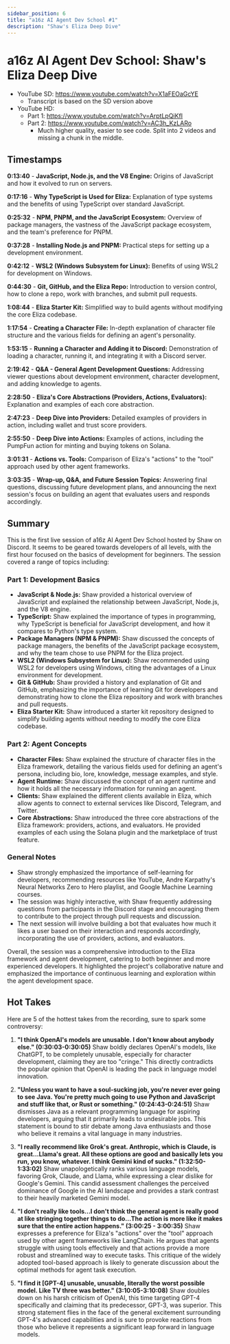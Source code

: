 ```yaml
---
sidebar_position: 6
title: "a16z AI Agent Dev School #1"
description: "Shaw's Eliza Deep Dive"
---
```


# a16z AI Agent Dev School: Shaw's Eliza Deep Dive

- YouTube SD: https://www.youtube.com/watch?v=X1aFEOaGcYE
    - Transcript is based on the SD version above
- YouTube HD:
    - Part 1: https://www.youtube.com/watch?v=ArptLpQiKfI
    - Part 2: https://www.youtube.com/watch?v=AC3h_KzLARo
        - Much higher quality, easier to see code. Split into 2 videos and missing a chunk in the middle.

## Timestamps

**0:13:40** - **JavaScript, Node.js, and the V8 Engine:** Origins of JavaScript and how it evolved to run on servers.

**0:17:16** - **Why TypeScript is Used for Eliza:** Explanation of type systems and the benefits of using TypeScript over standard JavaScript.

**0:25:32** - **NPM, PNPM, and the JavaScript Ecosystem:** Overview of package managers, the vastness of the JavaScript package ecosystem, and the team's preference for PNPM.

**0:37:28** - **Installing Node.js and PNPM:** Practical steps for setting up a development environment.

**0:42:12** - **WSL2 (Windows Subsystem for Linux):** Benefits of using WSL2 for development on Windows.

**0:44:30** - **Git, GitHub, and the Eliza Repo:** Introduction to version control, how to clone a repo, work with branches, and submit pull requests.

**1:08:44** - **Eliza Starter Kit:** Simplified way to build agents without modifying the core Eliza codebase.

**1:17:54** - **Creating a Character File:** In-depth explanation of character file structure and the various fields for defining an agent's personality.

**1:53:15** - **Running a Character and Adding it to Discord:** Demonstration of loading a character, running it, and integrating it with a Discord server.

**2:19:42** - **Q&A - General Agent Development Questions:** Addressing viewer questions about development environment, character development, and adding knowledge to agents.

**2:28:50** - **Eliza's Core Abstractions (Providers, Actions, Evaluators):** Explanation and examples of each core abstraction.

**2:47:23** - **Deep Dive into Providers:** Detailed examples of providers in action, including wallet and trust score providers.

**2:55:50** - **Deep Dive into Actions:** Examples of actions, including the PumpFun action for minting and buying tokens on Solana.

**3:01:31** - **Actions vs. Tools:** Comparison of Eliza's "actions" to the "tool" approach used by other agent frameworks.

**3:03:35** - **Wrap-up, Q&A, and Future Session Topics:** Answering final questions, discussing future development plans, and announcing the next session's focus on building an agent that evaluates users and responds accordingly.

## Summary

This is the first live session of a16z AI Agent Dev School hosted by Shaw on Discord. It seems to be geared towards developers of all levels, with the first hour focused on the basics of development for beginners. The session covered a range of topics including:

### Part 1: Development Basics

- **JavaScript & Node.js:** Shaw provided a historical overview of JavaScript and explained the relationship between JavaScript, Node.js, and the V8 engine.
- **TypeScript:** Shaw explained the importance of types in programming, why TypeScript is beneficial for JavaScript development, and how it compares to Python's type system.
- **Package Managers (NPM & PNPM):** Shaw discussed the concepts of package managers, the benefits of the JavaScript package ecosystem, and why the team chose to use PNPM for the Eliza project.
- **WSL2 (Windows Subsystem for Linux):** Shaw recommended using WSL2 for developers using Windows, citing the advantages of a Linux environment for development.
- **Git & GitHub:** Shaw provided a history and explanation of Git and GitHub, emphasizing the importance of learning Git for developers and demonstrating how to clone the Eliza repository and work with branches and pull requests.
- **Eliza Starter Kit:** Shaw introduced a starter kit repository designed to simplify building agents without needing to modify the core Eliza codebase.

### Part 2: Agent Concepts

- **Character Files:** Shaw explained the structure of character files in the Eliza framework, detailing the various fields used for defining an agent's persona, including bio, lore, knowledge, message examples, and style.
- **Agent Runtime:** Shaw discussed the concept of an agent runtime and how it holds all the necessary information for running an agent.
- **Clients:** Shaw explained the different clients available in Eliza, which allow agents to connect to external services like Discord, Telegram, and Twitter.
- **Core Abstractions:** Shaw introduced the three core abstractions of the Eliza framework: providers, actions, and evaluators. He provided examples of each using the Solana plugin and the marketplace of trust feature.

### General Notes

- Shaw strongly emphasized the importance of self-learning for developers, recommending resources like YouTube, Andre Karpathy's Neural Networks Zero to Hero playlist, and Google Machine Learning courses.
- The session was highly interactive, with Shaw frequently addressing questions from participants in the Discord stage and encouraging them to contribute to the project through pull requests and discussion.
- The next session will involve building a bot that evaluates how much it likes a user based on their interaction and responds accordingly, incorporating the use of providers, actions, and evaluators.

Overall, the session was a comprehensive introduction to the Eliza framework and agent development, catering to both beginner and more experienced developers. It highlighted the project's collaborative nature and emphasized the importance of continuous learning and exploration within the agent development space.

## Hot Takes

Here are 5 of the hottest takes from the recording, sure to spark some controversy:

1. **"I think OpenAI's models are unusable. I don't know about anybody else." (0:30:03-0:30:05)** Shaw boldly declares OpenAI's models, like ChatGPT, to be completely unusable, especially for character development, claiming they are too "cringe." This directly contradicts the popular opinion that OpenAI is leading the pack in language model innovation.

2. **"Unless you want to have a soul-sucking job, you're never ever going to see Java. You're pretty much going to use Python and JavaScript and stuff like that, or Rust or something." (0:24:43-0:24:51)** Shaw dismisses Java as a relevant programming language for aspiring developers, arguing that it primarily leads to undesirable jobs. This statement is bound to stir debate among Java enthusiasts and those who believe it remains a vital language in many industries.

3. **"I really recommend like Grok's great. Anthropic, which is Claude, is great...Llama's great. All these options are good and basically lets you run, you know, whatever. I think Gemini kind of sucks." (1:32:50-1:33:02)** Shaw unapologetically ranks various language models, favoring Grok, Claude, and Llama, while expressing a clear dislike for Google's Gemini. This candid assessment challenges the perceived dominance of Google in the AI landscape and provides a stark contrast to their heavily marketed Gemini model.

4. **"I don't really like tools...I don't think the general agent is really good at like stringing together things to do...The action is more like it makes sure that the entire action happens." (3:00:25 - 3:00:35)** Shaw expresses a preference for Eliza's "actions" over the "tool" approach used by other agent frameworks like LangChain. He argues that agents struggle with using tools effectively and that actions provide a more robust and streamlined way to execute tasks. This critique of the widely adopted tool-based approach is likely to generate discussion about the optimal methods for agent task execution.

5. **"I find it [GPT-4] unusable, unusable, literally the worst possible model. Like TV three was better." (3:10:05-3:10:08)** Shaw doubles down on his harsh criticism of OpenAI, this time targeting GPT-4 specifically and claiming that its predecessor, GPT-3, was superior. This strong statement flies in the face of the general excitement surrounding GPT-4's advanced capabilities and is sure to provoke reactions from those who believe it represents a significant leap forward in language models.
